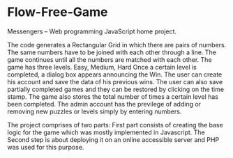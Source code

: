 # Flow-Free-Game
Messengers – Web programming JavaScript home project.

The code generates a Rectangular Grid in which there are pairs of numbers. The same numbers have to be joined with each other through a line. The game continues until all the numbers are matched with each other.
The game has three levels. Easy, Medium, Hard
Once a certain level is completed, a dialog box appears announcing the Win.
The user can create his account and save the data of his previous wins. The user can also save partially completed games and they can be restored by clicking on the time stamp.
The game also stores the total number of times a certain level has been completed.
The admin account has the previlege of adding or removing new puzzles or levels simply by entering numbers.

The project comprises of two parts:
First part consists of creating the base logic for the game which was mostly implemented in Javascript.
The Second step is about deploying it on an online accessible server and PHP was used for this purpose.
